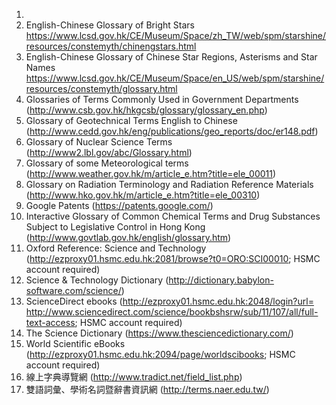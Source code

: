 1.	[An English-Chinese Glossary of IT Terms ]: http://www.ogcio.gov.hk/en/infrastructure/methodology/glossary/doc/IT_Glossary.pdf
2.	English-Chinese Glossary of Bright Stars https://www.lcsd.gov.hk/CE/Museum/Space/zh_TW/web/spm/starshine/resources/constemyth/chinengstars.html
3.	English-Chinese Glossary of Chinese Star Regions, Asterisms and Star Names https://www.lcsd.gov.hk/CE/Museum/Space/en_US/web/spm/starshine/resources/constemyth/glossary.html
4.	Glossaries of Terms Commonly Used in Government Departments (http://www.csb.gov.hk/hkgcsb/glossary/glossary_en.php)
5.	Glossary of Geotechnical Terms English to Chinese (http://www.cedd.gov.hk/eng/publications/geo_reports/doc/er148.pdf)
6.	Glossary of Nuclear Science Terms (http://www2.lbl.gov/abc/Glossary.html)
7.	Glossary of some Meteorological terms (http://www.weather.gov.hk/m/article_e.htm?title=ele_00011)
8.	Glossary on Radiation Terminology and Radiation Reference Materials (http://www.hko.gov.hk/m/article_e.htm?title=ele_00310)
9.	Google Patents (https://patents.google.com/)
10.	Interactive Glossary of Common Chemical Terms and Drug Substances Subject to Legislative Control in Hong Kong (http://www.govtlab.gov.hk/english/glossary.htm)
11.	Oxford Reference: Science and Technology (http://ezproxy01.hsmc.edu.hk:2081/browse?t0=ORO:SCI00010; HSMC account required)
12.	Science & Technology Dictionary (http://dictionary.babylon-software.com/science/)
13.	ScienceDirect ebooks (http://ezproxy01.hsmc.edu.hk:2048/login?url= 
http://www.sciencedirect.com/science/bookbshsrw/sub/11/107/all/full-text-access; HSMC account required)
14.	The Science Dictionary (https://www.thesciencedictionary.com/)
15.	World Scientific eBooks (http://ezproxy01.hsmc.edu.hk:2094/page/worldscibooks; HSMC account required) 
16.	線上字典導覽網 (http://www.tradict.net/field_list.php) 
17. 雙語詞彙、學術名詞暨辭書資訊網 (http://terms.naer.edu.tw/)
